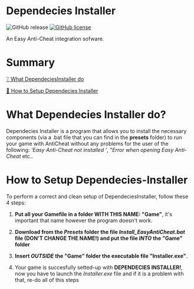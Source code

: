 # **Dependecies Installer**

![GitHub release](https://img.shields.io/github/v/release/Play-Epik-Inc/DependeciesInstaller?color=009dff) [![GitHub license](https://img.shields.io/badge/license-MIT-blue.svg)](https://github.com/Play-Epik-Inc/DependeciesInstaller/blob/main/LICENSE)

An Easy Anti-Cheat integration sofware.

# **Summary**

[❔ What DependeciesInstaller do](#what-dependecies-installer-do)

[🚀 How to Setup Dependecies Installer](#how-to-setup-dependecies-installer)

# **What Dependecies Installer do?**
Dependecies Installer is a program that allows you to install the necessary components (via a .bat file that you can find in the **presets** folder) to run your game with AntiCheat without any problems for the user of the following: *‘Easy Anti-Cheat not installed ’*, *"Error when opening Easy Anti-Cheat* etc..

# **How to Setup Dependecies-Installer**

To perform a correct and clean setup of DependeciesInstaller, follow these 4 steps:

1. **Put all your Gamefile in a folder WITH THIS NAME: "Game"**, it's important that name however the program doesn't work.

2. **Download from the *Presets* folder the file *Install_EasyAntiCheat.bat* file (DON'T CHANGE THE NAME!) and put the file *INTO* the "Game" folder**

3. **Insert *OUTSIDE* the "Game" folder the executable file "Installer.exe"**.

4. Your game is succesfully setted-up with **DEPENDECIES INSTALLER!**, now you have to launch the *Installer.exe* file and if it is a problem with that, re-do all of this steps